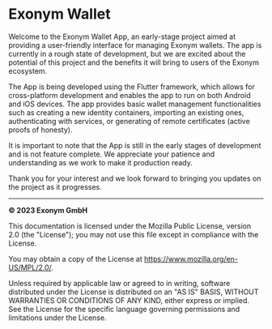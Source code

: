 # Exonym Wallet

Welcome to the Exonym Wallet App, an early-stage project aimed at providing 
a user-friendly interface for managing Exonym wallets. The app is currently 
in a rough state of development, but we are excited about the potential 
of this project and the benefits it will bring to users of the Exonym
ecosystem.

The App is being developed using the Flutter framework, which allows 
for cross-platform development and enables the app to run on both Android 
and iOS devices. The app provides basic wallet management functionalities 
such as creating a new identity containers, importing an existing ones, 
authenticating with services, or generating of remote certificates 
(active proofs of honesty).

It is important to note that the App is still in the early 
stages of development and is not feature complete. We appreciate 
your patience and understanding as we work to make it production ready.

Thank you for your interest and we look forward 
to bringing you updates on the project as it progresses.

_______

__&copy; 2023 Exonym GmbH__

This documentation is licensed under the Mozilla Public License, version 2.0 (the "License"); you may not use this file except in compliance with the License.

You may obtain a copy of the License at https://www.mozilla.org/en-US/MPL/2.0/.

Unless required by applicable law or agreed to in writing, software distributed under the License is distributed on an "AS IS" BASIS, WITHOUT WARRANTIES OR CONDITIONS OF ANY KIND, either express or implied. See the License for the specific language governing permissions and limitations under the License.
